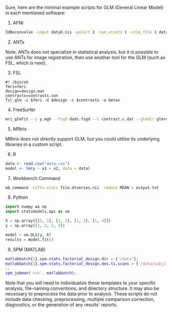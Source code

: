 Sure, here are the minimal example scripts for GLM (General Linear Model) in each mentioned software:

1. AFNI

```bash
3dDeconvolve -input dataX.nii -polort 2 -num_stimts 1 -stim_file 1 dataY.1D -fout -tout -bucket result.nii
```

2. ANTs

Note: ANTs does not specialize in statistical analysis, but it is possible to use ANTs for image registration, then use another tool for the GLM (such as FSL, which is next).

3. FSL

```fsl
#! /bin/sh
fmri=fmri
design=design.mat
contrasts=contrasts.con
fsl_glm -i $fmri -d $design -c $contrasts -o betas
```

4. FreeSurfer

```bash
mri_glmfit --y y.mgh --fsgd dods.fsgd --C contrast.c.dat --glmdir glmresults
```
5. MRtrix

MRtrix does not directly support GLM, but you could utilize its underlying libraries in a custom script.

6. R

```R
data <- read.csv("data.csv")
model <- lm(y ~ x1 + x2, data = data)
```

7. Workbench Command

```bash
wb_command -cifti-stats file.dtseries.nii -reduce MEAN > output.txt
```

8. Python

```python
import numpy as np
import statsmodels.api as sm

X = np.array([[1, 1], [1, 2], [1, 3], [1, 4]])
y = np.array([1, 2, 3, 4])

model = sm.OLS(y, X)
results = model.fit()
```

9. SPM (MATLAB)

```matlab
matlabbatch{1}.spm.stats.factorial_design.dir = {'/data'};
matlabbatch{1}.spm.stats.factorial_design.des.t1.scans = {'/data/subj1.nii,1'};
..
spm_jobman('run', matlabbatch);
```
Note that you will need to individualize these templates to your specific analysis, file-naming conventions, and directory structure. It may also be necessary to preprocess the data prior to analysis. These scripts do not include data checking, preprocessing, multiple comparison correction, diagnostics, or the generation of any results' reports.